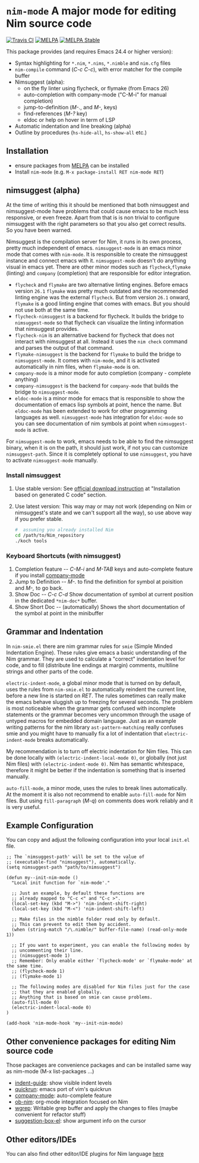 `nim-mode` A major mode for editing Nim source code
===================================================
[![Travis CI](https://travis-ci.org/nim-lang/nim-mode.svg?branch=master)](https://travis-ci.org/nim-lang/nim-mode)
[![MELPA](http://melpa.org/packages/nim-mode-badge.svg)](http://melpa.org/#/nim-mode)
[![MELPA Stable](http://stable.melpa.org/packages/nim-mode-badge.svg)](http://stable.melpa.org/#/nim-mode)

This package provides (and requires Emacs 24.4 or higher version):

- Syntax highlighting for ``*.nim``, ``*.nims``, ``*.nimble`` and
  ``nim.cfg`` files
- `nim-compile` command (*C-c C-c*), with error matcher for the
  compile buffer
- Nimsuggest (alpha):
  - on the fly linter using flycheck, or flymake (from Emacs 26)
  - auto-completion with company-mode ("C-M-i" for manual completion)
  - jump-to-definition (*M-.*, and *M-,* keys)
  - find-references (*M-?* key)
  - eldoc or help on hover in term of LSP
- Automatic indentation and line breaking (alpha)
- Outline by procedures (`hs-hide-all`, `hs-show-all` etc.)

## Installation

* ensure packages from [MELPA](https://melpa.org/#/getting-started)
  can be installed
* Install `nim-mode` (e.g. ``M-x package-install RET nim-mode RET``)

## nimsuggest (alpha)

At the time of writing this it should be mentioned that both
nimsuggest and nimsuggest-mode have problems that could cause emacs to
be much less responsive, or even freeze.  Apart from that is is non
trivial to configure nimsuggest with the right parameters so that you
also get correct results. So you have been warned.

Nimsuggest is the compilation server for Nim, it runs in its own
process, pretty much independent of emacs. ``nimsuggest-mode``
is an emacs minor mode that comes with ``nim-mode``.  It is
responsible to create the nimsuggest instance and connect emacs with it.
``nimsuggest-mode`` doesn't do anything visual in emacs yet. There are
other minor modes such as ``flycheck``,``flymake`` (linting) and
``company`` (completion) that are responsible for editor integration.

- ``flycheck`` and ``flymake`` are two alternative linting
  engines. Before emacs version ``26.1`` ``flymake`` was pretty much
  outdated and the recommended linting engine was the external
  ``flycheck``.  But from version ``26.1`` onward, ``flymake`` is a
  good linting engine that comes with emacs.  But you should not use both
  at the same time.
- ``flycheck-nimsuggest`` is a backend for flycheck. It builds the bridge
  to ``nimsuggest-mode`` so that flycheck can visualize the linting
  information that nimsuggest provides.
- ``flycheck-nim`` is an alternative backend for flycheck that does
  not interact with nimsuggest at all. Instead it uses the ``nim
  check`` command and parses the output of that command.
- ``flymake-nimsuggest`` is the backend for ``flymake`` to build the
  bridge to ``nimsuggest-mode``. It comes with ``nim-mode``, and it is
  activated automatically in nim files, when ``flymake-mode`` is on.
- ``company-mode`` is a minor mode for auto completion (company - complete anything)
- ``company-nimsuggest`` is the backend for ``company-mode`` that
  builds the bridge to ``nimsuggest-mode``.
- ``eldoc-mode`` is a minor mode for emacs that is responsible to show
  the documentation of emacs lisp symbols at point, hence the name.
  But ``eldoc-mode`` has been extended to work for
  other programming languages as well.  ``nimsuggest-mode`` has
  integration for ``eldoc-mode`` so you can see documentation of nim
  symbols at point when ``nimsuggest-mode`` is active.

For ``nimsuggest-mode`` to work, emacs needs to be able to find the nimsuggest binary, when it
is on the path, it should just work, if not you can customize
``nimsuggest-path``.  Since it is completely optional to use
``nimsuggest``, you have to activate ``nimsuggest-mode`` manually.

### Install nimsuggest

1. Use stable version:
   See [official download instruction](http://nim-lang.org/download.html) at
   "Installation based on generated C code" section.

2. Use latest version:
   This way may or may not work (depending on Nim or nimsuggest's
   state and we can't support all the way), so use above way
   if you prefer stable.
   ```sh
   #  assuming you already installed Nim
   cd /path/to/Nim_repository
   ./koch tools
   ```

### Keyboard Shortcuts (with nimsuggest)

1.  Completion feature -- *C-M-i* and *M-TAB*  keys and auto-complete feature if
   you install [company-mode](https://github.com/company-mode/company-mode)
2. Jump to Definition -- *M-.* to find the definition for symbol at
   poisition and *M-,* to go back.
3. Show Doc -- *C-c C-d* Show documentation of symbol at current
   position in the dedicated `*nim-doc*` buffer.
4. Show Short Doc -- (automatically) Shows the short documentation of the symbol at
   point in the minibuffer

## Grammar and Indentation

In ``nim-smie.el`` there are nim grammar rules for ``smie``
(Simple Minded Indentation Engine).  These rules give emacs a basic
understanding of the Nim grammar.  They are used to calculate a "correct"
indentation level for code, and to fill (distribute line endings at
margin) comments, multiline strings and other parts of the code.

``electric-indent-mode``, a global minor mode that is turned on by
default, uses the rules from ``nim-smie.el`` to automatically reindent
the current line, before a new line is started on *RET*.  The rules
sometimes can really make the emacs behave sluggish up to freezing for
several seconds.  The problem is most noticeable when the grammar gets
confused with incomplete statements or the grammar becomes very
uncommon through the usage of untyped macros for embedded domain
language.  Just as an example writing patterns for the nim library
``ast-pattern-matching`` really confuses smie and you might have to
manually fix a lot of indentation that ``electric-indent-mode`` breaks
automatically.

My recommendation is to turn off electric indentation for Nim
files.  This can be done locally with
``(electric-indent-local-mode 0)``, or globally (not just Nim files) with
``(electric-indent-mode 0)``.  Nim has semantic whitespace,  therefore
it might be better if the indentation is something that is inserted manually.

``auto-fill-mode``, a minor mode, uses the rules to break lines
automatically.  At the moment it is also not recommend to enable
``auto-fill-mode`` for Nim files.  But using `fill-paragraph` (*M-q*) on
comments does work reliably and it is very useful.

## Example Configuration

You can copy and adjust the following configuration into your local
`init.el` file.

```elisp
;; The `nimsuggest-path' will be set to the value of
;; (executable-find "nimsuggest"), automatically.
(setq nimsuggest-path "path/to/nimsuggest")

(defun my--init-nim-mode ()
  "Local init function for `nim-mode'."

  ;; Just an example, by default these functions are
  ;; already mapped to "C-c <" and "C-c >".
  (local-set-key (kbd "M->") 'nim-indent-shift-right)
  (local-set-key (kbd "M-<") 'nim-indent-shift-left)

  ;; Make files in the nimble folder read only by default.
  ;; This can prevent to edit them by accident.
  (when (string-match "/\.nimble/" buffer-file-name) (read-only-mode 1))

  ;; If you want to experiment, you can enable the following modes by
  ;; uncommenting their line.
  ;; (nimsuggest-mode 1)
  ;; Remember: Only enable either `flycheck-mode' or `flymake-mode' at the same time.
  ;; (flycheck-mode 1)
  ;; (flymake-mode 1)

  ;; The following modes are disabled for Nim files just for the case
  ;; that they are enabled globally.
  ;; Anything that is based on smie can cause problems.
  (auto-fill-mode 0)
  (electric-indent-local-mode 0)
)

(add-hook 'nim-mode-hook 'my--init-nim-mode)

```


## Other convenience packages for editing Nim source code

Those packages are convenience packages and can be installed same way
as nim-mode (M-x list-packages ...)

- [indent-guide](https://github.com/zk-phi/indent-guide): show visible indent levels
- [quickrun](https://github.com/syohex/emacs-quickrun): emacs port of vim's quickrun
- [company-mode](https://github.com/company-mode/company-mode): auto-complete feature
- [ob-nim](https://github.com/Lompik/ob-nim): org-mode integration focused on Nim
- [wgrep](https://github.com/mhayashi1120/Emacs-wgrep): Writable grep buffer and apply the changes to files (maybe convenient for refactor stuff)
- [suggestion-box-el](https://github.com/yuutayamada/suggestion-box-el): show argument info on the cursor

## Other editors/IDEs

You can also find other editor/IDE plugins for
Nim language [here](https://github.com/nim-lang/Nim/wiki/editor-support)
